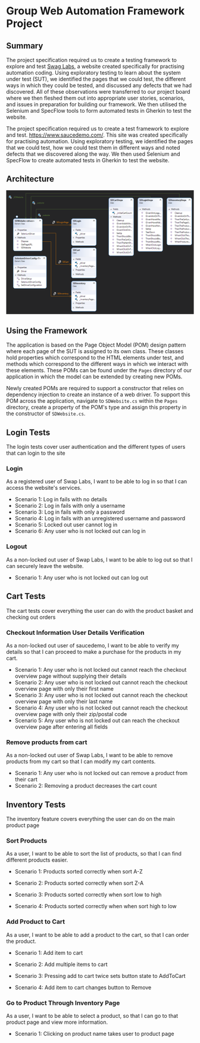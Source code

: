 # Group Web Automation Framework Project

## Summary

The project specification required us to create a testing framework to explore and test [Swag Labs](https://www.saucedemo.com/), a website created specifically for practising automation coding. Using exploratory testing to learn about the system under test (SUT), we identified the pages that we could test, the different ways in which they could be tested, and discussed any defects that we had discovered. All of these observations were transferred to our project board where we then fleshed them out into appropriate user stories, scenarios, and issues in preparation for building our framework. We then utilised the Selenium and SpecFlow tools to form automated tests in Gherkin to test the website.

The project specification required us to create a test framework to explore and test. https://www.saucedemo.com/. This site was created specifically for practising automation. Using exploratory testing, we identified the pages that we could test, how we could test them in different ways and noted defects that we discovered along the way. We then used Selenium and SpecFlow to create automated tests in Gherkin to test the website.

## Architecture

![](https://github.com/Otomkins/GroupWebAutomationFrameworkProject/blob/main/ClassDiagram.PNG)

## Using the Framework

The application is based on the Page Object Model (POM) design pattern where each page of the SUT is assigned to its own class. These classes hold properties which correspond to the HTML elements under test, and methods which correspond to the different ways in which we interact with these elements. These POMs can be found under the `Pages` directory of our application in which the model can be extended by creating new POMs.

Newly created POMs are required to support a constructor that relies on dependency injection to create an instance of a web driver. To support this POM across the application, navigate to `SDWebsite.cs` within the `Pages` directory, create a property of the POM's type and assign this property in the constructor of `SDWebsite.cs`.

## Login Tests

The login tests cover user authentication and the different types of users that can login to the site

### Login

As a registered user of Swap Labs, I want to be able to log in so that I can access the website's services.

- Scenario 1: Log in fails with no details
- Scenario 2: Log in fails with only a username
- Scenario 3: Log in fails with only a password
- Scenario 4: Log in fails with an unregistered username and password
- Scenario 5: Locked out user cannot log in
- Scenario 6: Any user who is not locked out can log in

### Logout

As a non-locked out user of Swap Labs, I want to be able to log out so that I can securely leave the website.

- Scenario 1: Any user who is not locked out can log out

## Cart Tests

The cart tests cover everything the user can do with the product basket and checking out orders

### Checkout Information User Details Verification

As a non-locked out user of saucedemo, I want to be able to verify my details so that I can proceed to make a purchase for the products in my cart.

- Scenario 1: Any user who is not locked out cannot reach the checkout overview page without supplying their details
- Scenario 2: Any user who is not locked out cannot reach the checkout overview page with only their first name
- Scenario 3: Any user who is not locked out cannot reach the checkout overview page with only their last name
- Scenario 4: Any user who is not locked out cannot reach the checkout overview page with only their zip/postal code
- Scenario 5: Any user who is not locked out can reach the checkout overview page after entering all fields

### Remove products from cart
As a non-locked out user of Swap Labs, I want to be able to remove products from my cart so that I can modify my cart contents.

- Scenario 1:  Any user who is not locked out can remove a product from their cart
- Scenario 2: Removing a product decreases the cart count

## Inventory Tests

The inventory feature covers everything the user can do on the main product page

### Sort Products

As a user, I want to be able to sort the list of products, so that I can find different products easier.

- Scenario 1: Products sorted correctly when sort A-Z 

- Scenario 2: Products sorted correctly when sort Z-A

- Scenario 3: Products sorted correctly when sort low to high

- Scenario 4: Products sorted correctly when when sort high to low

### Add Product to Cart

As a user, I want to be able to add a product to the cart, so that I can order the product.

- Scenario 1: Add item to cart

- Scenario 2: Add multiple items to cart

- Scenario 3: Pressing add to cart twice sets button state to AddToCart

- Scenario 4: Add item to cart changes button to Remove

### Go to Product Through Inventory Page

As a user, I want to be able to select a product, so that I can go to that product page and view more information.

- Scenario 1: Clicking on product name takes user to product page
